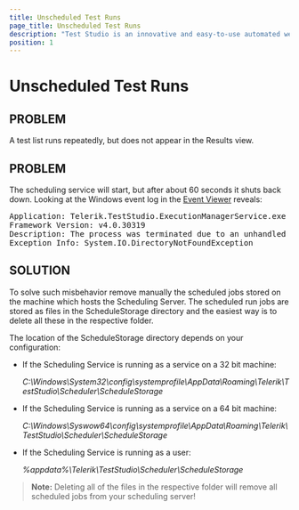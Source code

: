 ```yaml
---
title: Unscheduled Test Runs
page_title: Unscheduled Test Runs
description: "Test Studio is an innovative and easy-to-use automated web, WPF and load testing solution. Test Studio tests support essential technologies like ASP.NET AJAX, Silverlight, PHP and MVC. HTML5, Testing framework, functional testing, performance testing, load testing, exploratory testing, manual testing."
position: 1
---
```

# Unscheduled Test Runs

## PROBLEM

A test list runs repeatedly, but does not appear in the Results view. 

## PROBLEM

The scheduling service will start, but after about 60 seconds it shuts back down. Looking at the Windows event log  in the <a href="https://www.microsoftpressstore.com/articles/article.aspx?p=2467489&seqNum=2" target="_blank">Event Viewer</a> reveals:

<pre>
Application: Telerik.TestStudio.ExecutionManagerService.exe
Framework Version: v4.0.30319
Description: The process was terminated due to an unhandled exception.
Exception Info: System.IO.DirectoryNotFoundException
</pre>

## SOLUTION

To solve such misbehavior remove manually the scheduled jobs stored on the machine which hosts the Scheduling Server. The scheduled run jobs are stored as files in the ScheduleStorage directory and the easiest way is to delete all these in the respective folder. 

The location of the ScheduleStorage directory depends on your configuration:

- If the Scheduling Service is running as a service on a 32 bit machine:

    *C:\Windows\System32\config\systemprofile\AppData\Roaming\Telerik\TestStudio\Scheduler\ScheduleStorage*


- If the Scheduling Service is running as a service on a 64 bit machine:

    *C:\Windows\Syswow64\config\systemprofile\AppData\Roaming\Telerik\TestStudio\Scheduler\ScheduleStorage*


- If the Scheduling Service is running as a user:

    *%appdata%\Telerik\TestStudio\Scheduler\ScheduleStorage* 

>**Note:** Deleting all of the files in the respective folder will remove all scheduled jobs from your scheduling server!